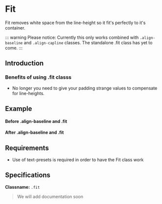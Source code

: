 # Fit
Fit removes white space from the line-height so it fit's perfectly to it's container. 

::: warning Please notice:
Currently this only works combined with `.align-baseline` and `.align-capline` classes. The standalone .fit class has yet to come. 
:::

## Introduction

### Benefits of using .fit classs
- No longer you need to give your padding strange values to compensate for line-heights. 

## Example
#### Before .align-baseline and .fit
<Utility-Fit-Fit-Before />

#### After .align-baseline and .fit
<Utility-Fit-Fit-After />

## Requirements
- Use of text-presets is required in order to have the Fit class work

## Specifications
**Classname:** `.fit`

> We will add documentation soon
